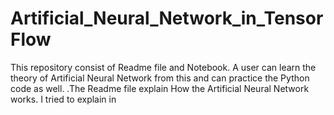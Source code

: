 # Artificial_Neural_Network_in_TensorFlow
This repository consist of Readme file and Notebook. A user can learn the theory of Artificial Neural Network from this and can practice the Python code as well.  .The Readme file explain How the Artificial Neural Network works. I tried to explain in
